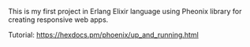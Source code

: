 This is my first project in Erlang Elixir language using Pheonix library 
for creating responsive web apps.


Tutorial:
https://hexdocs.pm/phoenix/up_and_running.html

